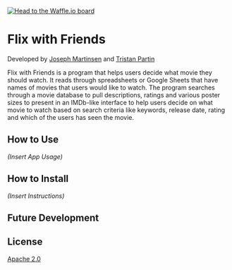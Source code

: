 [![Head to the Waffle.io board](https://badge.waffle.io/JosephMart/Flix-with-Friends.png?label=ready&title=Waffle.io)](https://waffle.io/JosephMart/Flix-with-Friends)
# Flix with Friends

Developed by [Joseph Martinsen](https://github.com/JosephMart) and [Tristan Partin](https://github.com/tristan957)

Flix with Friends is a program that helps users decide what movie they should watch. It reads
through spreadsheets or Google Sheets that have names of movies that users would like to watch.
The program searches through a movie database to pull descriptions, ratings and various poster
sizes to present in an IMDb-like interface to help users decide on what movie to watch based on
search criteria like keywords, release date, rating and which of the users has seen the movie.

## How to Use
*(Insert App Usage)*

## How to Install
*(Insert Instructions)*

## Future Development


## License
[Apache 2.0](https://github.com/JosephMart/Flix-with-Friends/blob/master/LICENSE)

